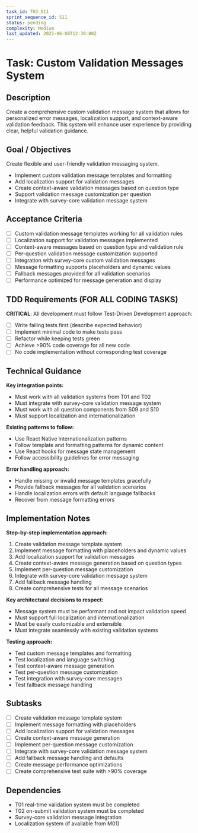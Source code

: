 ```yaml
---
task_id: T03_S11
sprint_sequence_id: S11
status: pending
complexity: Medium
last_updated: 2025-06-08T12:30:00Z
---
```


# Task: Custom Validation Messages System

## Description
Create a comprehensive custom validation message system that allows for personalized error messages, localization support, and context-aware validation feedback. This system will enhance user experience by providing clear, helpful validation guidance.

## Goal / Objectives
Create flexible and user-friendly validation messaging system.
- Implement custom validation message templates and formatting
- Add localization support for validation messages
- Create context-aware validation messages based on question type
- Support validation message customization per question
- Integrate with survey-core validation message system

## Acceptance Criteria
- [ ] Custom validation message templates working for all validation rules
- [ ] Localization support for validation messages implemented
- [ ] Context-aware messages based on question type and validation rule
- [ ] Per-question validation message customization supported
- [ ] Integration with survey-core custom validation messages
- [ ] Message formatting supports placeholders and dynamic values
- [ ] Fallback messages provided for all validation scenarios
- [ ] Performance optimized for message generation and display

## TDD Requirements (FOR ALL CODING TASKS)
**CRITICAL**: All development must follow Test-Driven Development approach:
- [ ] Write failing tests first (describe expected behavior)
- [ ] Implement minimal code to make tests pass
- [ ] Refactor while keeping tests green
- [ ] Achieve >90% code coverage for all new code
- [ ] No code implementation without corresponding test coverage

## Technical Guidance
**Key integration points:**
- Must work with all validation systems from T01 and T02
- Must integrate with survey-core validation message system
- Must work with all question components from S09 and S10
- Must support localization and internationalization

**Existing patterns to follow:**
- Use React Native internationalization patterns
- Follow template and formatting patterns for dynamic content
- Use React hooks for message state management
- Follow accessibility guidelines for error messaging

**Error handling approach:**
- Handle missing or invalid message templates gracefully
- Provide fallback messages for all validation scenarios
- Handle localization errors with default language fallbacks
- Recover from message formatting errors

## Implementation Notes
**Step-by-step implementation approach:**
1. Create validation message template system
2. Implement message formatting with placeholders and dynamic values
3. Add localization support for validation messages
4. Create context-aware message generation based on question types
5. Implement per-question message customization
6. Integrate with survey-core validation message system
7. Add fallback message handling
8. Create comprehensive tests for all message scenarios

**Key architectural decisions to respect:**
- Message system must be performant and not impact validation speed
- Must support full localization and internationalization
- Must be easily customizable and extensible
- Must integrate seamlessly with existing validation systems

**Testing approach:**
- Test custom message templates and formatting
- Test localization and language switching
- Test context-aware message generation
- Test per-question message customization
- Test integration with survey-core messages
- Test fallback message handling

## Subtasks
- [ ] Create validation message template system
- [ ] Implement message formatting with placeholders
- [ ] Add localization support for validation messages
- [ ] Create context-aware message generation
- [ ] Implement per-question message customization
- [ ] Integrate with survey-core validation message system
- [ ] Add fallback message handling and defaults
- [ ] Create message performance optimizations
- [ ] Create comprehensive test suite with >90% coverage

## Dependencies
- T01 real-time validation system must be completed
- T02 on-submit validation system must be completed
- Survey-core validation message integration
- Localization system (if available from M01)